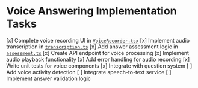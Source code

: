 # Voice Answering Implementation Tasks

[x] Complete voice recording UI in [`VoiceRecorder.tsx`](src/components/VoiceRecorder.tsx)
[x] Implement audio transcription in [`transcription.ts`](src/lib/transcription.ts)
[x] Add answer assessment logic in [`assessment.ts`](src/lib/assessment.ts)
[x] Create API endpoint for voice processing
[x] Implement audio playback functionality
[x] Add error handling for audio recording
[x] Write unit tests for voice components
[x] Integrate with question system
[ ] Add voice activity detection
[ ] Integrate speech-to-text service
[ ] Implement answer validation logic